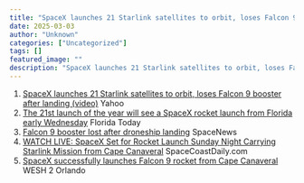 ```yaml
---
title: "SpaceX launches 21 Starlink satellites to orbit, loses Falcon 9 booster after landing (video) - Yahoo"
date: 2025-03-03
author: "Unknown"
categories: ["Uncategorized"]
tags: []
featured_image: ""
description: "SpaceX launches 21 Starlink satellites to orbit, loses Falcon 9 booster after landing (video)&nbsp;&nbsp;YahooThe 21st launch of the year will see a SpaceX rock..."
---
```


  1. [SpaceX launches 21 Starlink satellites to orbit, loses Falcon 9 booster after landing (video)](https://news.google.com/rss/articles/CBMihwFBVV95cUxNNE5YR0gyU1ZGNWVuRng3VUI2U1kzZzJiV0s4dkVyY0M0Q3VsdjhTVFltNVc4ZnZ3QTBaSTJpSmI5NUd5S0NsVnRMN0xPTklQYkVEdFR4SWcwc1FnWHk4U2N3eEVmMm1paXZFa3IyTk9PaTFFR05HbTczZlBsamo3bkQ5SVc2RVE?oc=5)  Yahoo
  2. [The 21st launch of the year will see a SpaceX rocket launch from Florida early Wednesday](https://news.google.com/rss/articles/CBMi5gFBVV95cUxQbzJEOG54T0tzWWVtcWllWGxTOVJSWjcyQXRXTEhRMzE0Yk5xc1h6SVdrY1NTR2VrNjZDTkFQYVNmbE03ZGg1OWJBUHp3ZTdmclh4ZGFPcHdJLTVEWXJQREJuek44dlpXVTVoS1piZ1hmS1QwaWNCYWRST0NhR0dUWlVPcEE0cGtXeURFdFlBb21hYUJ5bFo5anZ5c1Q1VzZibTh4QWJqcDVtVWw1VlNtTnRyY21NUDBudFZCb05kRVZBWHQ0a2hvbG5XUkF2V3EtX0RSUVVpZkFGZXdGaDlzQ2NLY211QQ?oc=5)  Florida Today
  3. [Falcon 9 booster lost after droneship landing](https://news.google.com/rss/articles/CBMid0FVX3lxTE85cjVVYWd0OE1kS1d5bmVIeE50c0t0aEY4RjNkc1FxQ0VPb0RlTXJNbC16V29QMmNvY0hUM1Vhb2FoTzludWtxTFE0dEhfd1REUlNmT2E5cmw1SDVjWGtOZG05SVFNZG12UWdaT0QxdFdGX0M1QlZV?oc=5)  SpaceNews
  4. [WATCH LIVE: SpaceX Set for Rocket Launch Sunday Night Carrying Starlink Mission from Cape Canaveral](https://news.google.com/rss/articles/CBMi0AFBVV95cUxQU2JaakYybGtoTFpJME5QNVkxMXBVUEJNaV9LUDVyQkVnZ2J3b1VXb0NfQW9QcU5wV0x0b3NNTVdwTWxoMmQ1RGUtc1luYkZIeGVLdnNOcFJOeDlKdjZBXzJLaGtQcDJST1ZhZ2NhMlBpSVhQQTRNR3RPMUZMSTl4Ml9WOXBydk9PeThyaDdGbkhYOTdPOUJtVlNWQTJvaU1fWVhYd3pIZ1RoTFNKWUJyVFNRbURrM25HYXU2Rmx4MnFDb0g1N2FRTGpEVGMyaEpN?oc=5)  SpaceCoastDaily.com
  5. [SpaceX successfully launches Falcon 9 rocket from Cape Canaveral](https://news.google.com/rss/articles/CBMihwFBVV95cUxPaF93MHFSbzI5OEF2RW55N2U5LUE0U2tSbDUtX0dESFhhTU5Fbll3eVlCU0VpVXR6YXdiSnJBTmNvQW96UWFicnRKZW1tT3MwOVFmblUyanQ1OEtwdEh0V256cXdhOXNMcUVaNFJJTkRmOTdiS2wyNkFvS1pka0JyMWhGWlBYWDg?oc=5)  WESH 2 Orlando


